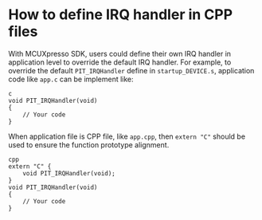 # How to define IRQ handler in CPP files

With MCUXpresso SDK, users could define their own IRQ handler in application level to override the default IRQ handler. For example, to override the default `PIT_IRQHandler` define in `startup_DEVICE.s`, application code like `app.c` can be implement like:

```
c
void PIT_IRQHandler(void)
{
    // Your code
}
```

When application file is CPP file, like `app.cpp`, then `extern "C"` should be used to ensure the function prototype alignment.

```
cpp
extern "C" {
    void PIT_IRQHandler(void);
}
void PIT_IRQHandler(void)
{
    // Your code
}
```

